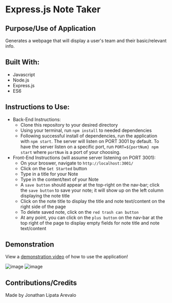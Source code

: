 # Express.js Note Taker

## Purpose/Use of Application
Generates a webpage that will display a user's team and their basic/relevant info.

## Built With:
* Javascript
* Node.js
* Express.js
* ES6

## Instructions to Use:
* Back-End Instructions:
    * Clone this repository to your desired directory
    * Using your terminal, run `npm install` to needed dependencies
    * Following successful install of dependencies, run the application with `npm start`. The server will listen on PORT 3001 by default. To have the server listen on a specific port, run `PORT=${portNum} npm start` where `portNum` is a port of your choosing. 
* Front-End Instructions (will assume server listening on PORT 3001):
    * On your broswer, navigate to `http://localhost:3001/`
    * Click on the `Get Started` button
    * Type in a title for your Note
    * Type in the content/text of your Note
    * A `save button` should appear at the top-right on the nav-bar; click the `save button` to save your note; it will show up on the left column displaying the note title
    * Click on the note title to display the title and note text/content on the right side of the page
    * To delete saved note, click on the `red trash can button`
    * At any point, you can click on the `plus button` on the nav-bar at the top right of the page to display empty fields for note title and note text/content

## Demonstration

View a [demonstration video](https://youtu.be/3TZDBl8glSU) of how to use the application!

![image](https://user-images.githubusercontent.com/109185830/194732687-b03691bf-c9d5-4a76-8325-d6a48c82c4c1.png)
![image](https://user-images.githubusercontent.com/109185830/194732732-5bfa9661-6139-4662-9d3d-065544b0eb23.png)

## Contributions/Credits
Made by Jonathan Lipata Arevalo